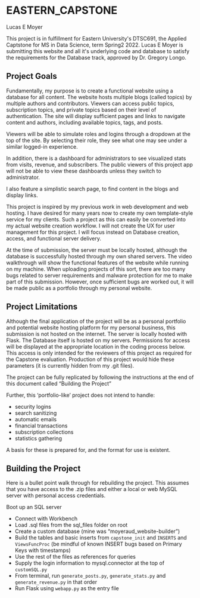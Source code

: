 # EASTERN_CAPSTONE
Lucas E Moyer

This project is in fulfillment for Eastern University's DTSC691, the Applied Captstone for MS in Data Science, term Spring2 2022. Lucas E Moyer is submitting this website and all it's underlying code and database to satisfy the requirements for the Database track, approved by Dr. Gregory Longo. 

## Project Goals
Fundamentally, my purpose is to create a functional website using a database for all content. The website hosts multiple blogs (called topics) by multiple authors and contributors. Viewers can access public topics, subscription topics, and private topics based on their level of authentication. The site will display sufficient pages and links to navigate content and authors, including available topics, tags, and posts.

Viewers will be able to simulate roles and logins through a dropdown at the top of the site. By selecting their role, they see what one may see under a similar logged-in experience.

In addition, there is a dashboard for administrators to see visualized stats from visits, revenue, and subscribers. The public viewers of this project app will not be able to view these dashboards unless they switch to administrator. 

I also feature a simplistic search page, to find content in the blogs and display links.

This project is inspired by my previous work in web development and web hosting. I have desired for many years now to create my own template-style service for my clients. Such a project as this can easily be converted into my actual website creation workflow. I will not create the UX for user management for this project. I will focus instead on Database creation, access, and functional server delivery. 

At the time of submission, the server must be locally hosted, although the database is successfully hosted through my own shared servers. The video walkthrough will show the functional features of the website while running on my machine. When uploading projects of this sort, there are too many bugs related to server requirements and malware protection for me to make part of this submission. However, once sufficient bugs are worked out, it will be made public as a portfolio through my personal website.

## Project Limitations
Although the final application of the project will be as a personal portfolio and potential website hosting platform for my personal business, this submission is not hosted on the internet. The server is locally hosted with Flask. The Database itself is hosted on my servers. Permissions for access will be displayed at the appropriate location in the coding process below. This access is only intended for the reviewers of this project as required for the Capstone evaluation. Production of this project would hide these parameters (it is currently hidden from my .git files). 

The project can be fully replicated by following the instructions at the end of this document called “Building the Project” 

Further, this ‘portfolio-like’ project does not intend to handle:
- security logins 
- search sanitizing
- automatic emails
- financial transactions
- subscription collections
- statistics gathering

A basis for these is prepared for, and the format for use is existent. 

## Building the Project
Here is a bullet point walk through for rebuilding the project. This assumes that you have access to the .zip files and either a local or web MySQL server with personal access credentials. 

Boot up an SQL server
- Connect with Workbench 
- Load .sql files from the sql_files folder on root
- Create a custom database (mine was “moyeraud_website-builder”) 
- Build the tables and basic inserts from `capstone_init` and `INSERTS` and `ViewsFuncProc` (be mindful of known INSERT bugs based on Primary Keys with timestamps)
- Use the rest of the files as references for queries
- Supply the login information to mysql.connector at the top of `customSQL.py`
- From terminal, run `generate_posts.py`, `generate_stats.py` and `generate_revenue.py` in that order
- Run Flask using `webapp.py` as the entry file

